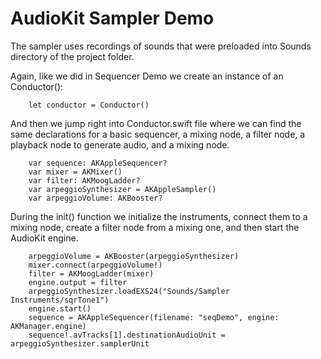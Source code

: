 # AudioKit Sampler Demo

The sampler uses recordings of sounds that were preloaded into Sounds directory of the project folder.

Again, like we did in Sequencer Demo we create an instance of an Conductor():

```
    let conductor = Conductor()
```

And then we jump right into Conductor.swift file where we can find the same declarations for a basic sequencer, a mixing node, a filter node, a playback node to generate audio, and a mixing node.

```
    var sequence: AKAppleSequencer?
    var mixer = AKMixer()
    var filter: AKMoogLadder?
    var arpeggioSynthesizer = AKAppleSampler()
    var arpeggioVolume: AKBooster?
```

During the init() function we initialize the instruments, connect them to a mixing node, create a filter node from a mixing one, and then start the AudioKit engine.


```
    arpeggioVolume = AKBooster(arpeggioSynthesizer)
    mixer.connect(arpeggioVolume!)
    filter = AKMoogLadder(mixer)
    engine.output = filter
    arpeggioSynthesizer.loadEXS24("Sounds/Sampler Instruments/sqrTone1")
    engine.start()
    sequence = AKAppleSequencer(filename: "seqDemo", engine: AKManager.engine)
    sequence!.avTracks[1].destinationAudioUnit = arpeggioSynthesizer.samplerUnit
```
